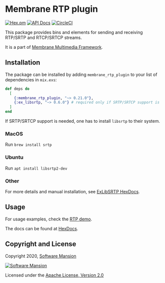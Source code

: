 # Membrane RTP plugin

[![Hex.pm](https://img.shields.io/hexpm/v/membrane_rtp_plugin.svg)](https://hex.pm/packages/membrane_rtp_plugin)
[![API Docs](https://img.shields.io/badge/api-docs-yellow.svg?style=flat)](https://hexdocs.pm/membrane_rtp_plugin/)
[![CircleCI](https://circleci.com/gh/membraneframework/membrane_rtp_plugin.svg?style=svg)](https://circleci.com/gh/membraneframework/membrane_rtp_plugin)

This package provides bins and elements for sending and receiving RTP/SRTP and RTCP/SRTCP streams.

It is a part of [Membrane Multimedia Framework](https://membraneframework.org).

## Installation

The package can be installed by adding `membrane_rtp_plugin` to your list of dependencies in `mix.exs`:

```elixir
def deps do
  [
    {:membrane_rtp_plugin, "~> 0.21.0"},
    {:ex_libsrtp, "~> 0.6.0"} # required only if SRTP/SRTCP support is needed
  ]
end
```

If SRTP/SRTCP support is needed, one has to install `libsrtp` to their system.

### MacOS

Run `brew install srtp`

### Ubuntu

Run `apt install libsrtp2-dev`

### Other

For more details and manual installation, see [ExLibSRTP HexDocs](https://hexdocs.pm/ex_libsrtp/readme.html).

## Usage

For usage examples, check the [RTP demo](https://github.com/membraneframework/membrane_demo/tree/master/rtp).

The docs can be found at [HexDocs](https://hexdocs.pm/membrane_rtp_plugin).

## Copyright and License

Copyright 2020, [Software Mansion](https://swmansion.com/?utm_source=git&utm_medium=readme&utm_campaign=membrane_rtp_plugin)

[![Software Mansion](https://logo.swmansion.com/logo?color=white&variant=desktop&width=200&tag=membrane-github)](https://swmansion.com/?utm_source=git&utm_medium=readme&utm_campaign=membrane_rtp_plugin)

Licensed under the [Apache License, Version 2.0](LICENSE)
